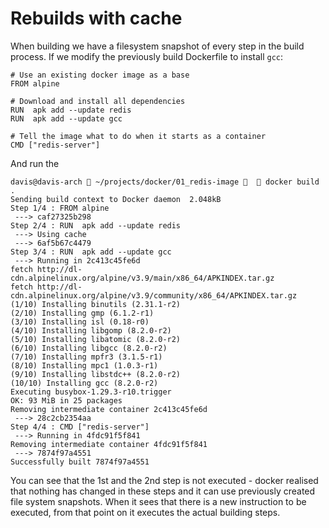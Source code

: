 # Rebuilds with cache

When building we have a filesystem snapshot of every step in the build process. 
If we modify the previously build Dockerfile to install `gcc`:

```
# Use an existing docker image as a base
FROM alpine

# Download and install all dependencies
RUN  apk add --update redis
RUN  apk add --update gcc

# Tell the image what to do when it starts as a container
CMD ["redis-server"]
```

And run the

```
davis@davis-arch  ~/projects/docker/01_redis-image    docker build .
Sending build context to Docker daemon  2.048kB
Step 1/4 : FROM alpine
 ---> caf27325b298
Step 2/4 : RUN  apk add --update redis
 ---> Using cache
 ---> 6af5b67c4479
Step 3/4 : RUN  apk add --update gcc
 ---> Running in 2c413c45fe6d
fetch http://dl-cdn.alpinelinux.org/alpine/v3.9/main/x86_64/APKINDEX.tar.gz
fetch http://dl-cdn.alpinelinux.org/alpine/v3.9/community/x86_64/APKINDEX.tar.gz
(1/10) Installing binutils (2.31.1-r2)
(2/10) Installing gmp (6.1.2-r1)
(3/10) Installing isl (0.18-r0)
(4/10) Installing libgomp (8.2.0-r2)
(5/10) Installing libatomic (8.2.0-r2)
(6/10) Installing libgcc (8.2.0-r2)
(7/10) Installing mpfr3 (3.1.5-r1)
(8/10) Installing mpc1 (1.0.3-r1)
(9/10) Installing libstdc++ (8.2.0-r2)
(10/10) Installing gcc (8.2.0-r2)
Executing busybox-1.29.3-r10.trigger
OK: 93 MiB in 25 packages
Removing intermediate container 2c413c45fe6d
 ---> 28c2cb2354aa
Step 4/4 : CMD ["redis-server"]
 ---> Running in 4fdc91f5f841
Removing intermediate container 4fdc91f5f841
 ---> 7874f97a4551
Successfully built 7874f97a4551
```

You can see that the 1st and the 2nd step is not  executed - docker realised that nothing has changed in these steps and it can use previously created file system snapshots. When it sees that there is a new instruction to be executed, from that point on it executes the actual building steps.